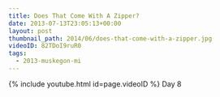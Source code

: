 ```yaml
---
title: Does That Come With A Zipper?
date: 2013-07-13T23:05:13+00:00
layout: post
thumbnail_path: 2014/06/does-that-come-with-a-zipper.jpg
videoID: 82TDoI9ruR0
tags:
  - 2013-muskegon-mi
---
```

{% include youtube.html id=page.videoID %}
Day 8